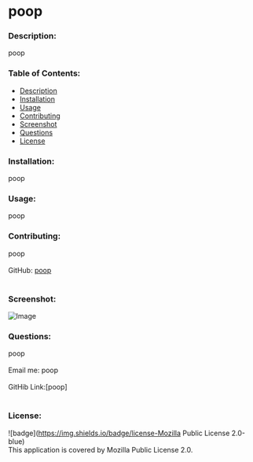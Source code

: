 # poop
  
### Description: 
poop

### Table of Contents:
  - [Description](#description)
  - [Installation](#installation)
  - [Usage](#usage)
  - [Contributing](#contributing)
  - [Screenshot](#screenshot)
  - [Questions](#questions)
  - [License](#license)

### Installation:
poop

### Usage:
poop

### Contributing:
poop<br />
<br />
GitHub: [poop](http://github.com/poop)<br /><br />

### Screenshot:
![Image](https://user-images.githubusercontent.com/74163812/108459676-21c80a80-7245-11eb-880d-945cc51caf2c.png)

### Questions:
poop<br />
<br />
Email me: poop<br />
<br />
GitHib Link:[poop]<br /><br />

### License:
![badge](https://img.shields.io/badge/license-Mozilla Public License 2.0-blue)
<br />
This application is covered by Mozilla Public License 2.0.
